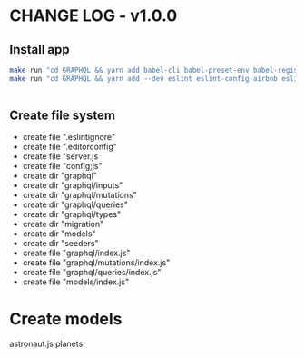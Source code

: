 CHANGE LOG - v1.0.0
===================

## Install app

```bash
make run "cd GRAPHQL && yarn add babel-cli babel-preset-env babel-register body-parser express express-graphql fs graphqh nodemon path pg pg-hstore sequelize sequelize-cli"
make run "cd GRAPHQL && yarn add --dev eslint eslint-config-airbnb eslint-plugin-import eslint-plugin-jsx-a11y eslint-plugin-react"
 
```


## Create file system

- create file ".eslintignore"
- create file ".editorconfig"
- create file "server.js
- create file "config;js"
- create dir "graphql"
- create dir "graphql/inputs"
- create dir "graphql/mutations"
- create dir "graphql/queries"
- create dir "graphql/types"
- create dir "migration"
- create dir "models"
- create dir "seeders"
- create file "graphql/index.js"
- create file "graphql/mutations/index.js"
- create file "graphql/queries/index.js"
- create file "models/index.js"


# Create models

astronaut.js
planets
